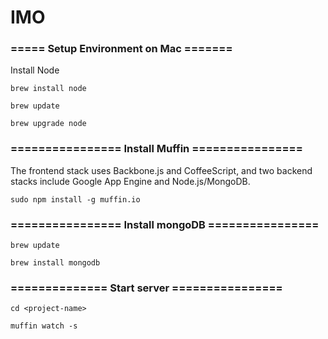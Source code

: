 # IMO

### ===== Setup Environment on Mac =======

Install Node

`brew install node`

`brew update`

`brew upgrade node`


### ================ Install Muffin ================

The frontend stack uses Backbone.js and CoffeeScript, and two backend stacks include Google App Engine and Node.js/MongoDB.


`sudo npm install -g muffin.io`

### ================ Install mongoDB ================

`brew update`

`brew install mongodb`

### ============== Start server ================
`cd <project-name>`

`muffin watch -s`
